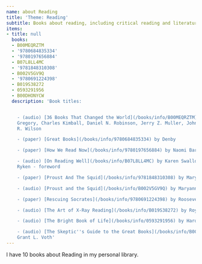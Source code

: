 ```yaml
---
name: about Reading
title: 'Theme: Reading'
subtitle: Books about reading, including critical reading and literature analysis
items:
- title: null
  books:
  - B00MEQRZTM
  - '9780684835334'
  - '9780197656884'
  - B07L8LL4MC
  - '9781848310308'
  - B002V5GV9Q
  - '9780691224398'
  - B019S38272
  - 0593291956
  - B00DHONYCW
  description: 'Book titles:


    - (audio) [36 Books That Changed the World](/books/info/B00MEQRZTM) by Brad S.
    Gregory, Charles Kimball, Daniel N. Robinson, Jerry Z. Muller, John E. Finn, Andrew
    R. Wilson

    - (paper) [Great Books](/books/info/9780684835334) by Denby

    - (paper) [How We Read Now](/books/info/9780197656884) by Naomi Baron

    - (audio) [On Reading Well](/books/info/B07L8LL4MC) by Karen Swallow Prior, Leland
    Ryken - foreword

    - (paper) [Proust And The Squid](/books/info/9781848310308) by Maryanne Wolf

    - (audio) [Proust and the Squid](/books/info/B002V5GV9Q) by Maryanne Wolf

    - (paper) [Rescuing Socrates](/books/info/9780691224398) by Roosevelt Montas

    - (audio) [The Art of X-Ray Reading](/books/info/B019S38272) by Roy Peter Clark

    - (audio) [The Bright Book of Life](/books/info/0593291956) by Harold Bloom

    - (audio) [The Skeptic''s Guide to the Great Books](/books/info/B00DHONYCW) by
    Grant L. Voth'
---
```

I have 10 books about Reading in my personal library.

